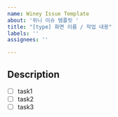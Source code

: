 ```yaml
---
name: Winey Issue Template
about: '위니 이슈 템플릿 '
title: "[type] 화면 이름 / 작업 내용"
labels: ''
assignees: ''

---
```


## Description
- [ ] task1
- [ ] task2
- [ ] task3

